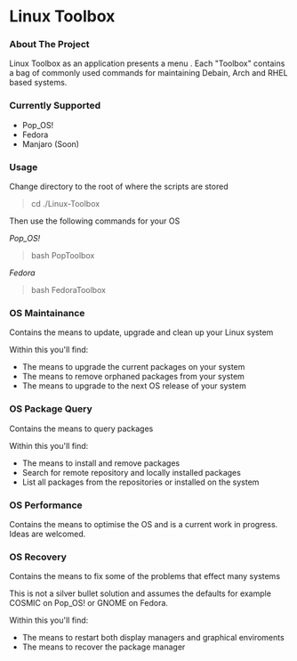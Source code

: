 Linux Toolbox
==================

### About The Project

Linux Toolbox as an application presents a menu . Each "Toolbox" contains a bag of commonly used commands for maintaining Debain, Arch and RHEL based systems.

### Currently Supported

- Pop_OS!
- Fedora
- Manjaro (Soon)

### Usage

Change directory to the root of where the scripts are stored

> cd ./Linux-Toolbox

Then use the following commands for your OS

*Pop_OS!*

> bash PopToolbox

*Fedora*

> bash FedoraToolbox

### OS Maintainance

Contains the means to update, upgrade and clean up your Linux system

Within this you'll find:

- The means to upgrade the current packages on your system
- The means to remove orphaned packages from your system
- The means to upgrade to the next OS release of your system

### OS Package Query

Contains the means to query packages

Within this you'll find:

- The means to install and remove packages
- Search for remote repository and locally installed packages
- List all packages from the repositories or installed on the system

### OS Performance

Contains the means to optimise the OS and is a current work in progress. Ideas are welcomed.

### OS Recovery

Contains the means to fix some of the problems that effect many systems 

This is not a silver bullet solution and assumes the defaults for example COSMIC on Pop_OS! or GNOME on Fedora.

Within this you'll find:

- The means to restart both display managers and graphical enviroments
- The means to recover the package manager
